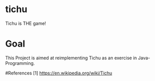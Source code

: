 # tichu
Tichu is THE game!

# Goal
This Project is aimed at reimplementing Tichu as an exercise in Java-Programming.

#References
[1] https://en.wikipedia.org/wiki/Tichu
